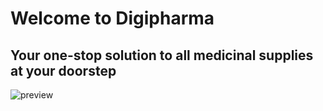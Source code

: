 # Welcome to Digipharma

## Your one-stop solution to all medicinal supplies at your doorstep
![preview](./preview.bmp)